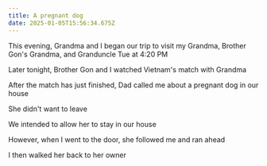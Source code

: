 ```yaml
---
title: A pregnant dog
date: 2025-01-05T15:56:34.675Z
---
```


This evening, Grandma and I began our trip to visit my Grandma, Brother Gon's Grandma, and Granduncle Tue at 4:20 PM

Later tonight, Brother Gon and I watched Vietnam's match with Grandma

After the match has just finished, Dad called me about a pregnant dog in our house

She didn't want to leave

We intended to allow her to stay in our house

However, when I went to the door, she followed me and ran ahead

I then walked her back to her owner
